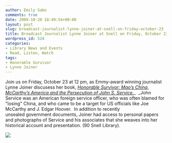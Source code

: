 ```yaml
---
author: Emily Sabo
comments: true
date: 2009-10-20 18:49:54+00:00
layout: post
slug: broadcast-journalist-lynne-joiner-at-snell-on-friday-october-23
title: Broadcast Journalist Lynne Joiner at Snell on Friday, October 23
wordpress_id: 524
categories:
- Library News and Events
- Read, Listen, Watch
tags:
- Honorable Survivor
- Lynne Joiner
---
```


Join us on Friday, October 23 at 12 pm, as Emmy-award winning journalist Lynne Joiner discusess her book, [_Honorable Survivor: Mao’s China, McCarthy’s America and the Persecution of John S. Service._](http://nucat.lib.neu.edu/search~S13?/aJoiner,+Lynne./ajoiner+lynne/-3%2C-1%2C0%2CE/frameset&FF=ajoiner+lynne&1%2C1%2C)_  _John Service was an American foreign service officer, who was often blamed for "losing" China, and who came to be a target for US officials like Joe McCarthy and J. Edgar Hoover.  In addition to recently unsealed government documents, Joiner had access to personal papers and photographs of Service and his associates that she weaves into her historical account and presentation. (90 Snell Library).

![](https://contentcafe2.btol.com/ContentCafe/Jacket.aspx?UserID=iii1neuniv&Password=neuniv&Return=T&type=L&Value=9781591144236%20(alk.%20paper)&Options=Y)
